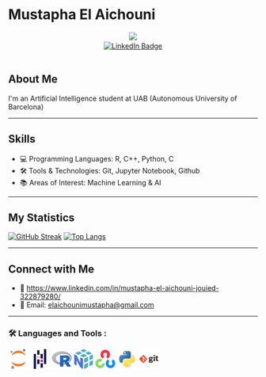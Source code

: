 # Mustapha El Aichouni
<div align = "center">
  <img src="https://media1.giphy.com/media/1iNIkQBAwEkUuTpikf/giphy.gif?cid=ecf05e4707chuz4bnmm7xbvhlonmowx5e91eys6hsz4646ns&ep=v1_gifs_search&rid=giphy.gif&ct=g" width="400px"/>
</div>

<div id="badges", align="center">
  <a href="https://www.linkedin.com/in/mustapha-el-aichouni-jouied-322879280/">
    <img src="https://img.shields.io/badge/LinkedIn-blue?style=for-the-badge&logo=linkedin&logoColor=white" alt="LinkedIn Badge"/>
  </a>
</div>

<div align="center">
  <img src="https://komarev.com/ghpvc/?username=mustaphouni04&style=flat-square&color=blue" alt=""/>
</div>

## About Me
I'm an Artificial Intelligence student at UAB (Autonomous University of Barcelona)

---
## Skills
- 💻 Programming Languages: R, C++, Python, C
- 🛠️ Tools & Technologies: Git, Jupyter Notebook, Github
- 📚 Areas of Interest: Machine Learning & AI

---
## My Statistics
[![GitHub Streak](http://github-readme-streak-stats.herokuapp.com?user=mustaphouni04&theme=dark&background=000000)](https://git.io/streak-stats)
[![Top Langs](https://github-readme-stats.vercel.app/api/top-langs/?username=mustaphouni04&layout=compact&theme=vision-friendly-dark)](https://github.com/anuraghazra/github-readme-stats)

---
## Connect with Me
- 💼 https://www.linkedin.com/in/mustapha-el-aichouni-jouied-322879280/
- 📧 Email: elaichounimustapha@gmail.com
---

### :hammer_and_wrench: Languages and Tools :
<div>
  <img src="https://github.com/devicons/devicon/blob/master/icons/jupyter/jupyter-original.svg" title="Jupyter" **alt="Jupyter" width="40" height="40"/>
  <img src="https://github.com/devicons/devicon/blob/master/icons/pandas/pandas-original.svg" title="Pandas" **alt="Pandas" width="40" height="40"/>
  <img src="https://github.com/devicons/devicon/blob/master/icons/r/r-original.svg" title="R" **alt="R" width="40" height="40"/>
  <img src="https://github.com/devicons/devicon/blob/master/icons/numpy/numpy-original.svg" title="Numpy" **alt="Numpy" width="40" height="40"/>
  <img src="https://github.com/devicons/devicon/blob/master/icons/opencv/opencv-original.svg" title="OpenCV" **alt="OpenCV" width="40" height="40"/>
  <img src="https://github.com/devicons/devicon/blob/master/icons/python/python-original.svg" title="Python" **alt="Python" width="40" height="40"/>
  <img src="https://github.com/devicons/devicon/blob/master/icons/git/git-original-wordmark.svg" title="Git" **alt="Git" width="40" height="40"/>
</div>
